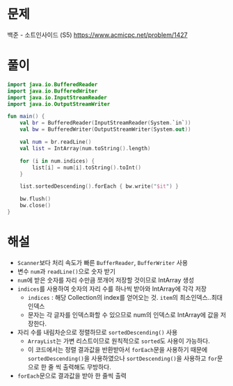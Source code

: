 # 문제
백준 - 소트인사이드 (S5)
https://www.acmicpc.net/problem/1427


# 풀이

```Kotlin
import java.io.BufferedReader
import java.io.BufferedWriter
import java.io.InputStreamReader
import java.io.OutputStreamWriter

fun main() {
    val br = BufferedReader(InputStreamReader(System.`in`))
    val bw = BufferedWriter(OutputStreamWriter(System.out))

    val num = br.readLine()
    val list = IntArray(num.toString().length)

    for (i in num.indices) {
        list[i] = num[i].toString().toInt()
    }

    list.sortedDescending().forEach { bw.write("$it") }

    bw.flush()
    bw.close()
}
```

# 해설
* `Scanner`보다 처리 속도가 빠른 `BufferReader`, `BufferWriter` 사용
* 변수 `num`과 `readLine()`으로 숫자 받기
* `num`에 받은 숫자를 자리 수만큼 쪼개어 저장할 것이므로 IntArray 생성
* `indices`를 사용하여 숫자의 자리 수를 하나씩 받아와 IntArray에 각각 저장
  * `indices` : 해당 Collection의 index를 얻어오는 것. `item`의 최소인덱스..최대인덱스
  * 문자는 각 글자를 인덱스화할 수 있으므로 num의 인덱스로 IntArray에 값을 저장한다.
* 자리 수를 내림차순으로 정렬하므로 `sortedDescending()` 사용 
  * `ArrayList`는 가변 리스트이므로 원칙적으로 `sorted`도 사용이 가능하다.
  * 이 코드에서는 정렬 결과값을 반환받아서 `forEach`문을 사용하기 때문에 `sortedDescending()`을 사용하였으나 `sortDescending()`을 사용하고 `for`문으로 한 줄 씩 출력해도 무방하다.
* `forEach`문으로 결과값을 받아 한 줄씩 출력